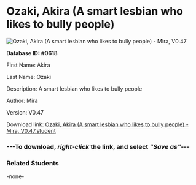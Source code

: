 # Ozaki, Akira (A smart lesbian who likes to bully people)

<img src="../../Files/Images/Ozaki, Akira (A smart lesbian who likes to bully people).png" title="Ozaki, Akira (A smart lesbian who likes to bully people) - Mira, V0.47">

**Database ID: #0618**

First Name: Akira

Last Name: Ozaki

Description: A smart lesbian who likes to bully people

Author: Mira

Version: V0.47

Download link: <a href="https://raw.githubusercontent.com/Arbiter1223/Daigaku-Gurashi-Custom-Students/master/Files/Student%20Files/Ozaki%2C%20Akira%20(A%20smart%20lesbian%20who%20likes%20to%20bully%20people)%20-%20Mira%2C%20V0.47.student">Ozaki, Akira (A smart lesbian who likes to bully people) - Mira, V0.47.student</a>

### ---**To download, _right-click_ the link, and select _"Save as"_**---

### Related Students

-none-
